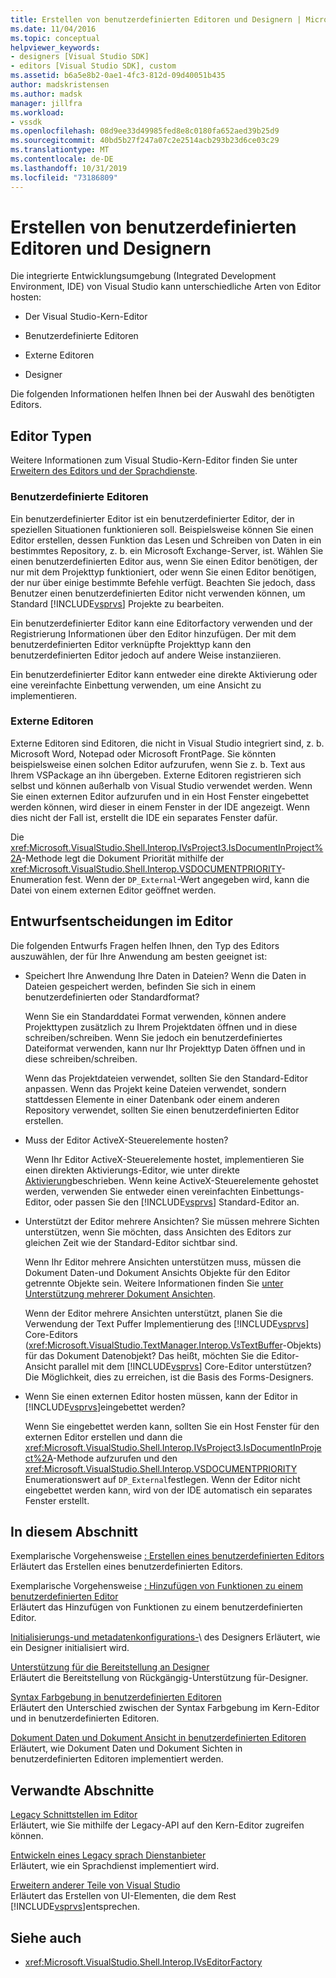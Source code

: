 ```yaml
---
title: Erstellen von benutzerdefinierten Editoren und Designern | Microsoft-Dokumentation
ms.date: 11/04/2016
ms.topic: conceptual
helpviewer_keywords:
- designers [Visual Studio SDK]
- editors [Visual Studio SDK], custom
ms.assetid: b6a5e8b2-0ae1-4fc3-812d-09d40051b435
author: madskristensen
ms.author: madsk
manager: jillfra
ms.workload:
- vssdk
ms.openlocfilehash: 08d9ee33d49985fed8e8c0180fa652aed39b25d9
ms.sourcegitcommit: 40bd5b27f247a07c2e2514acb293b23d6ce03c29
ms.translationtype: MT
ms.contentlocale: de-DE
ms.lasthandoff: 10/31/2019
ms.locfileid: "73186809"
---
```

# <a name="create-custom-editors-and-designers"></a>Erstellen von benutzerdefinierten Editoren und Designern

Die integrierte Entwicklungsumgebung (Integrated Development Environment, IDE) von Visual Studio kann unterschiedliche Arten von Editor hosten:

- Der Visual Studio-Kern-Editor

- Benutzerdefinierte Editoren

- Externe Editoren

- Designer

Die folgenden Informationen helfen Ihnen bei der Auswahl des benötigten Editors.

## <a name="types-of-editor"></a>Editor Typen

Weitere Informationen zum Visual Studio-Kern-Editor finden Sie unter [Erweitern des Editors und der Sprachdienste](../extensibility/extending-the-editor-and-language-services.md).

### <a name="custom-editors"></a>Benutzerdefinierte Editoren
 Ein benutzerdefinierter Editor ist ein benutzerdefinierter Editor, der in speziellen Situationen funktionieren soll. Beispielsweise können Sie einen Editor erstellen, dessen Funktion das Lesen und Schreiben von Daten in ein bestimmtes Repository, z. b. ein Microsoft Exchange-Server, ist. Wählen Sie einen benutzerdefinierten Editor aus, wenn Sie einen Editor benötigen, der nur mit dem Projekttyp funktioniert, oder wenn Sie einen Editor benötigen, der nur über einige bestimmte Befehle verfügt. Beachten Sie jedoch, dass Benutzer einen benutzerdefinierten Editor nicht verwenden können, um Standard [!INCLUDE[vsprvs](../code-quality/includes/vsprvs_md.md)] Projekte zu bearbeiten.

 Ein benutzerdefinierter Editor kann eine Editorfactory verwenden und der Registrierung Informationen über den Editor hinzufügen. Der mit dem benutzerdefinierten Editor verknüpfte Projekttyp kann den benutzerdefinierten Editor jedoch auf andere Weise instanziieren.

 Ein benutzerdefinierter Editor kann entweder eine direkte Aktivierung oder eine vereinfachte Einbettung verwenden, um eine Ansicht zu implementieren.

### <a name="external-editors"></a>Externe Editoren
 Externe Editoren sind Editoren, die nicht in Visual Studio integriert sind, z. b. Microsoft Word, Notepad oder Microsoft FrontPage. Sie könnten beispielsweise einen solchen Editor aufzurufen, wenn Sie z. b. Text aus Ihrem VSPackage an ihn übergeben. Externe Editoren registrieren sich selbst und können außerhalb von Visual Studio verwendet werden. Wenn Sie einen externen Editor aufzurufen und in ein Host Fenster eingebettet werden können, wird dieser in einem Fenster in der IDE angezeigt. Wenn dies nicht der Fall ist, erstellt die IDE ein separates Fenster dafür.

 Die <xref:Microsoft.VisualStudio.Shell.Interop.IVsProject3.IsDocumentInProject%2A>-Methode legt die Dokument Priorität mithilfe der <xref:Microsoft.VisualStudio.Shell.Interop.VSDOCUMENTPRIORITY>-Enumeration fest. Wenn der `DP_External`-Wert angegeben wird, kann die Datei von einem externen Editor geöffnet werden.

## <a name="editor-design-decisions"></a>Entwurfsentscheidungen im Editor
 Die folgenden Entwurfs Fragen helfen Ihnen, den Typ des Editors auszuwählen, der für Ihre Anwendung am besten geeignet ist:

- Speichert Ihre Anwendung Ihre Daten in Dateien? Wenn die Daten in Dateien gespeichert werden, befinden Sie sich in einem benutzerdefinierten oder Standardformat?

   Wenn Sie ein Standarddatei Format verwenden, können andere Projekttypen zusätzlich zu Ihrem Projektdaten öffnen und in diese schreiben/schreiben. Wenn Sie jedoch ein benutzerdefiniertes Dateiformat verwenden, kann nur Ihr Projekttyp Daten öffnen und in diese schreiben/schreiben.

   Wenn das Projektdateien verwendet, sollten Sie den Standard-Editor anpassen. Wenn das Projekt keine Dateien verwendet, sondern stattdessen Elemente in einer Datenbank oder einem anderen Repository verwendet, sollten Sie einen benutzerdefinierten Editor erstellen.

- Muss der Editor ActiveX-Steuerelemente hosten?

   Wenn Ihr Editor ActiveX-Steuerelemente hostet, implementieren Sie einen direkten Aktivierungs-Editor, wie unter direkte [Aktivierung](../extensibility/in-place-activation.md)beschrieben. Wenn keine ActiveX-Steuerelemente gehostet werden, verwenden Sie entweder einen vereinfachten Einbettungs-Editor, oder passen Sie den [!INCLUDE[vsprvs](../code-quality/includes/vsprvs_md.md)] Standard-Editor an.

- Unterstützt der Editor mehrere Ansichten? Sie müssen mehrere Sichten unterstützen, wenn Sie möchten, dass Ansichten des Editors zur gleichen Zeit wie der Standard-Editor sichtbar sind.

   Wenn Ihr Editor mehrere Ansichten unterstützen muss, müssen die Dokument Daten-und Dokument Ansichts Objekte für den Editor getrennte Objekte sein. Weitere Informationen finden Sie [unter Unterstützung mehrerer Dokument Ansichten](../extensibility/supporting-multiple-document-views.md).

   Wenn der Editor mehrere Ansichten unterstützt, planen Sie die Verwendung der Text Puffer Implementierung des [!INCLUDE[vsprvs](../code-quality/includes/vsprvs_md.md)] Core-Editors (<xref:Microsoft.VisualStudio.TextManager.Interop.VsTextBuffer>-Objekts) für das Dokument Datenobjekt? Das heißt, möchten Sie die Editor-Ansicht parallel mit dem [!INCLUDE[vsprvs](../code-quality/includes/vsprvs_md.md)] Core-Editor unterstützen? Die Möglichkeit, dies zu erreichen, ist die Basis des Forms-Designers.

- Wenn Sie einen externen Editor hosten müssen, kann der Editor in [!INCLUDE[vsprvs](../code-quality/includes/vsprvs_md.md)]eingebettet werden?

   Wenn Sie eingebettet werden kann, sollten Sie ein Host Fenster für den externen Editor erstellen und dann die <xref:Microsoft.VisualStudio.Shell.Interop.IVsProject3.IsDocumentInProject%2A>-Methode aufzurufen und den <xref:Microsoft.VisualStudio.Shell.Interop.VSDOCUMENTPRIORITY> Enumerationswert auf `DP_External`festlegen. Wenn der Editor nicht eingebettet werden kann, wird von der IDE automatisch ein separates Fenster erstellt.

## <a name="in-this-section"></a>In diesem Abschnitt

Exemplarische Vorgehensweise [: Erstellen eines benutzerdefinierten Editors](../extensibility/walkthrough-creating-a-custom-editor.md)\
Erläutert das Erstellen eines benutzerdefinierten Editors.

Exemplarische Vorgehensweise [: Hinzufügen von Funktionen zu einem benutzerdefinierten Editor](../extensibility/walkthrough-adding-features-to-a-custom-editor.md)\
Erläutert das Hinzufügen von Funktionen zu einem benutzerdefinierten Editor.

[Initialisierungs-und metadatenkonfigurations-](../extensibility/designer-initialization-and-metadata-configuration.md)\ des Designers
Erläutert, wie ein Designer initialisiert wird.

[Unterstützung für die Bereitstellung an Designer](../extensibility/supplying-undo-support-to-designers.md)\
Erläutert die Bereitstellung von Rückgängig-Unterstützung für-Designer.

[Syntax Farbgebung in benutzerdefinierten Editoren](../extensibility/syntax-coloring-in-custom-editors.md)\
Erläutert den Unterschied zwischen der Syntax Farbgebung im Kern-Editor und in benutzerdefinierten Editoren.

[Dokument Daten und Dokument Ansicht in benutzerdefinierten Editoren](../extensibility/document-data-and-document-view-in-custom-editors.md)\
Erläutert, wie Dokument Daten und Dokument Sichten in benutzerdefinierten Editoren implementiert werden.

## <a name="related-sections"></a>Verwandte Abschnitte

[Legacy Schnittstellen im Editor](/visualstudio/extensibility/legacy-interfaces-in-the-editor?view=vs-2015)\
Erläutert, wie Sie mithilfe der Legacy-API auf den Kern-Editor zugreifen können.

[Entwickeln eines Legacy sprach Dienstanbieter](../extensibility/internals/developing-a-legacy-language-service.md)\
Erläutert, wie ein Sprachdienst implementiert wird.

[Erweitern anderer Teile von Visual Studio](../extensibility/extending-other-parts-of-visual-studio.md)\
Erläutert das Erstellen von UI-Elementen, die dem Rest [!INCLUDE[vsprvs](../code-quality/includes/vsprvs_md.md)]entsprechen.

## <a name="see-also"></a>Siehe auch

- <xref:Microsoft.VisualStudio.Shell.Interop.IVsEditorFactory>